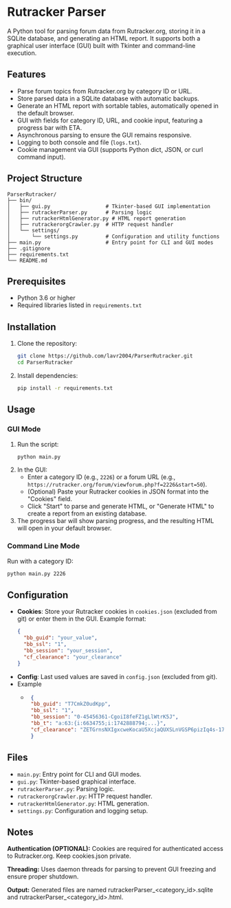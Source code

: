 # Rutracker Parser

A Python tool for parsing forum data from Rutracker.org, storing it in a SQLite database, and generating an HTML report. It supports both a graphical user interface (GUI) built with Tkinter and command-line execution.

## Features
- Parse forum topics from Rutracker.org by category ID or URL.
- Store parsed data in a SQLite database with automatic backups.
- Generate an HTML report with sortable tables, automatically opened in the default browser.
- GUI with fields for category ID, URL, and cookie input, featuring a progress bar with ETA.
- Asynchronous parsing to ensure the GUI remains responsive.
- Logging to both console and file (`logs.txt`).
- Cookie management via GUI (supports Python dict, JSON, or curl command input).

## Project Structure
```
ParserRutracker/  
├── bin/  
│   ├── gui.py                  # Tkinter-based GUI implementation  
│   ├── rutrackerParser.py      # Parsing logic  
│   ├── rutrackerHtmlGenerator.py # HTML report generation  
│   ├── rutrackerorgCrawler.py  # HTTP request handler  
│   └── settings/  
│       └── settings.py         # Configuration and utility functions  
├── main.py                     # Entry point for CLI and GUI modes  
├── .gitignore  
├── requirements.txt  
└── README.md  
```

## Prerequisites
- Python 3.6 or higher
- Required libraries listed in `requirements.txt`

## Installation
1. Clone the repository:
   ```bash
   git clone https://github.com/lavr2004/ParserRutracker.git
   cd ParserRutracker
   ```
2. Install dependencies:
   ```bash
   pip install -r requirements.txt
   ```

## Usage
### GUI Mode
1. Run the script:
   ```bash
   python main.py
   ```
2. In the GUI:
    - Enter a category ID (e.g., `2226`) or a forum URL (e.g., `https://rutracker.org/forum/viewforum.php?f=2226&start=50`).
    - (Optional) Paste your Rutracker cookies in JSON format into the "Cookies" field.
    - Click "Start" to parse and generate HTML, or "Generate HTML" to create a report from an existing database.
3. The progress bar will show parsing progress, and the resulting HTML will open in your default browser.

### Command Line Mode
Run with a category ID:
```bash
python main.py 2226
```

## Configuration
- **Cookies**: Store your Rutracker cookies in `cookies.json` (excluded from git) or enter them in the GUI. Example format:
  ```json
  {
    "bb_guid": "your_value",
    "bb_ssl": "1",
    "bb_session": "your_session",
    "cf_clearance": "your_clearance"
  }
  ```
- **Config**: Last used values are saved in `config.json` (excluded from git).
- Example
  - ```json
     {
     "bb_guid": "T7CmkZ0udKpp",
     "bb_ssl": "1",
     "bb_session": "0-45456361-CgoiI8feFZ1gLlWtrK5J",
     "bb_t": "a:63:{i:6634755;i:1742888794;...}",
     "cf_clearance": "ZETGrnsNXIgxcweKocaU5XcjaQUXSLnVGSP6pizIq4s-1743117049-1.2.1.1-..."
     }
    ```

## Files
- `main.py`: Entry point for CLI and GUI modes.
- `gui.py`: Tkinter-based graphical interface.
- `rutrackerParser.py`: Parsing logic.
- `rutrackerorgCrawler.py`: HTTP request handler.
- `rutrackerHtmlGenerator.py`: HTML generation.
- `settings.py`: Configuration and logging setup.

## Notes
**Authentication (OPTIONAL):** Cookies are required for authenticated access to Rutracker.org. Keep cookies.json private.  

**Threading:** Uses daemon threads for parsing to prevent GUI freezing and ensure proper shutdown.  

**Output:** Generated files are named rutrackerParser_<category_id>.sqlite and rutrackerParser_<category_id>.html.  